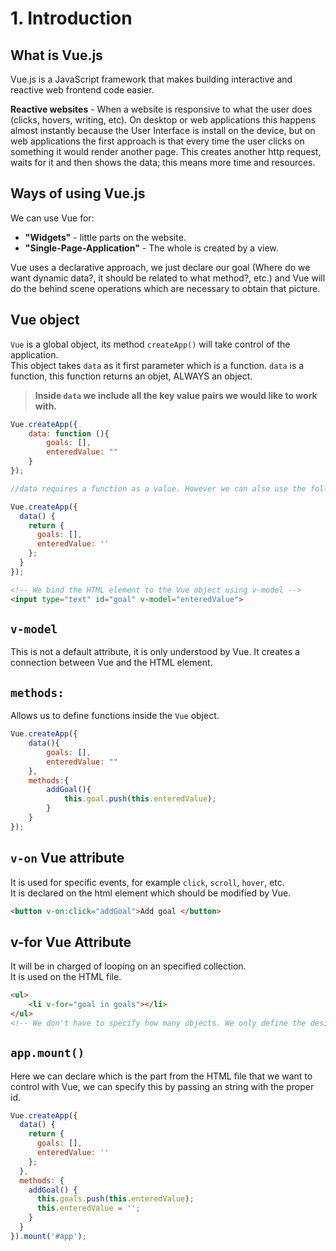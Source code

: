 # 1. Introduction

## What is Vue.js

Vue.js is a JavaScript framework that makes building interactive and reactive web frontend code easier.

**Reactive websites** - When a website is responsive to what the user does (clicks, hovers, writing, etc). On desktop or web applications this happens almost instantly because the User Interface is install on the device, but on web applications the first approach is that every time the user clicks on something it would render another page. This creates another http request, waits for it and then shows the data; this means more time and resources.

## Ways of using Vue.js

We can use Vue for:

- **"Widgets"** - little parts on the website.
- **"Single-Page-Application"** - The whole is created by a view.

Vue uses a declarative approach, we just declare our goal (Where do we want dynamic data?, it should be related to what method?, etc.) and Vue will do the behind scene operations which are necessary to obtain that picture.

## Vue object

`Vue` is a global object, its method `createApp()` will take control of the application.  
This object takes `data` as it first parameter which is a function. `data` is a function, this function returns an objet, ALWAYS an object.

> **Inside `data` we include all the key value pairs we would like to work with.**

```JavaScript
Vue.createApp({
	data: function (){
		goals: [],
		enteredValue: ""
	}
});

//data requires a function as a value. However we can also use the following syntax:

Vue.createApp({
  data() {
    return {
      goals: [],
      enteredValue: ''
    };
  }
});
```
```HTML
<!-- We bind the HTML element to the Vue object using v-model -->
<input type="text" id="goal" v-model="enteredValue">
```

## `v-model`

This is not a default attribute, it is only understood by Vue. It creates a connection between Vue and the HTML element.

## `methods:`

Allows us to define functions inside the `Vue` object.

```JavaScript
Vue.createApp({
	data(){
		goals: [],
		enteredValue: ""
	},
	methods:{
		addGoal(){
			this.goal.push(this.enteredValue);
		}
	}
});
```

## `v-on` Vue attribute

It is used for specific events, for example `click`, `scroll`, `hover`, etc.  
It is declared on the html element which should be modified by Vue.

```HTML
<button v-on:click="addGoal">Add goal </button>
```

## v-for Vue Attribute

It will be in charged of looping on an specified collection.  
It is used on the HTML file.

```HTML
<ul>
	<li v-for="goal in goals"></li>
</ul>
<!-- We don't have to specify how many objects. We only define the desire result, which in this case is a list element. Vue will add as many as included on the collection.-->
```

## `app.mount()`

Here we can declare which is the part from the HTML file that we want to control with Vue, we can specify this by passing an string with the proper id.

```JavaScript
Vue.createApp({
  data() {
    return {
      goals: [],
      enteredValue: ''
    };
  },
  methods: {
    addGoal() {
      this.goals.push(this.enteredValue);
      this.enteredValue = '';
    }
  }
}).mount('#app');
```
